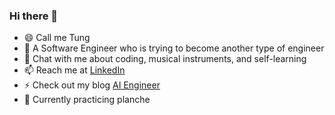 ### Hi there 👋

- 😄 Call me Tung
- 🔭 A Software Engineer who is trying to become another type of engineer
- 💬 Chat with me about coding, musical instruments, and self-learning
- 📫 Reach me at [LinkedIn](https://www.linkedin.com/in/tungdao17/)
- ⚡ Check out my blog [AI Engineer](https://aiengineer.net/)
- 🌱 Currently practicing planche
